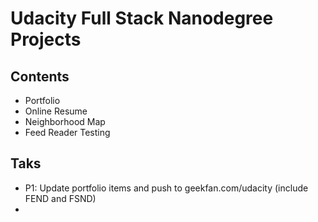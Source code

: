 # Udacity Full Stack Nanodegree Projects #

## Contents ##

* Portfolio
* Online Resume
* Neighborhood Map
* Feed Reader Testing

## Taks ##

* P1: Update portfolio items and push to geekfan.com/udacity (include FEND and FSND)
* 